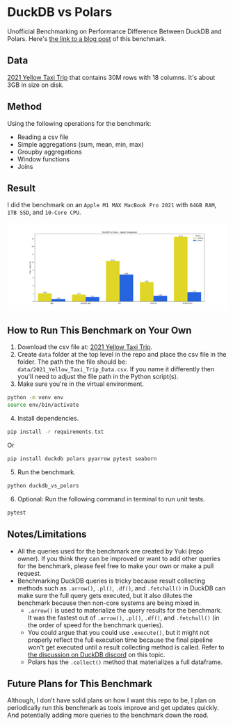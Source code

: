 # DuckDB vs Polars
Unofficial Benchmarking on Performance Difference Between DuckDB and Polars.
Here's [the link to a blog post](https://medium.com/@yukithejapanese/duckdb-vs-polars-which-one-is-faster-61e73a7680e0) of this benchmark.

## Data
[2021 Yellow Taxi Trip](https://data.cityofnewyork.us/Transportation/2021-Yellow-Taxi-Trip-Data/m6nq-qud6/about_data) that contains 30M rows with 18 columns. It's about 3GB in size on disk. 

## Method
Using the following operations for the benchmark:
- Reading a csv file
- Simple aggregations (sum, mean, min, max)
- Groupby aggregations
- Window functions
- Joins

## Result 
I did the benchmark on an `Apple M1 MAX MacBook Pro 2021` with `64GB RAM`, `1TB SSD`, and `10‑Core CPU`.
\
\
![output](./output.png)

## How to Run This Benchmark on Your Own
1. Download the csv file at: [2021 Yellow Taxi Trip](https://data.cityofnewyork.us/Transportation/2021-Yellow-Taxi-Trip-Data/m6nq-qud6/about_data).
2. Create `data` folder at the top level in the repo and place the csv file in the folder. The path the the file should be: `data/2021_Yellow_Taxi_Trip_Data.csv`. If you name it differently then you'll need to adjust the file path in the Python script(s).
3. Make sure you're in the virtual environment. 
```bash
python -m venv env
source env/bin/activate
```
4. Install dependencies.
```bash
pip install -r requirements.txt
```
Or
```bash
pip install duckdb polars pyarrow pytest seaborn
```
5. Run the benchmark.
```bash
python duckdb_vs_polars
```
6. Optional: Run the following command in terminal to run unit tests. 
```bash
pytest
```

## Notes/Limitations
- All the queries used for the benchmark are created by Yuki (repo owner). If you think they can be improved or want to add other queries for the benchmark, please feel free to make your own or make a pull request. 
- Benchmarking DuckDB queries is tricky because result collecting methods such as `.arrow()`, `.pl()`, `.df()`, and `.fetchall()` in DuckDB can make sure the full query gets executed, but it also dilutes the benchmark because then non-core systems are being mixed in.
    - `.arrow()` is used to materialize the query results for the benchmark. It was the fastest out of `.arrow()`, `.pl()`, `.df()`, and `.fetchall()` (in the order of speed for the benchmark queries). 
    - You could argue that you could use `.execute()`, but it might not properly reflect the full execution time because the final pipeline won't get executed until a result collecting method is called. Refer to [the discussion on DuckDB discord](https://discord.com/channels/909674491309850675/921100786098901042/1217841718066413648) on this topic.
    - Polars has the `.collect()` method that materializes a full dataframe.

## Future Plans for This Benchmark
Although, I don't have solid plans on how I want this repo to be, I plan on periodically run this benchmark as tools improve and get updates quickly. And potentially adding more queries to the benchmark down the road. 